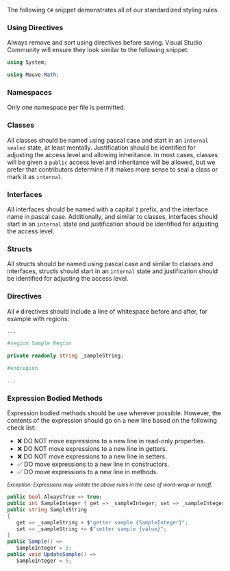 The following `C#` snippet demonstrates all of our standardized styling rules.

### Using Directives
Always remove and sort using directives before saving. Visual Studio Community will ensure they look similar to the following snippet:


```csharp
using System;

using Mauve.Math;
```

### Namespaces
Only one namespace per file is permitted.

### Classes
All classes should be named using pascal case and start in an `internal sealed` state, at least mentally. Justification should be identified for adjusting the access level and allowing inheritance. In most cases, classes will be given a `public` access level and inheritance will be allowed, but we prefer that contributors determine if it makes more sense to seal a class or mark it as `internal`.

### Interfaces
All interfaces should be named with a capital `I` prefix, and the interface name in pascal case. Additionally, and similar to classes, interfaces should start in an `internal` state and justification should be identified for adjusting the access level.

### Structs
All structs should be named using pascal case and similar to classes and interfaces, structs should start in an `internal` state and justification should be identified for adjusting the access level.

### Directives
All `#` directives should include a line of whitespace before and after, for example with regions:

```csharp
...

#region Sample Region

private readonly string _sampleString;

#endregion

...
```

### Expression Bodied Methods
Expression bodied methods should be use wherever possible. However, the contents of the expression should go on a new line based on the following check list:

 - ❌ DO NOT move expressions to a new line in read-only properties.
 - ❌ DO NOT move expressions to a new line in getters.
 - ❌ DO NOT move expressions to a new line in setters.
 - ✅ DO move expressions to a new line in constructors.
 - ✅ DO move expressions to a new line in methods.

 <sub>*Exception: Expressions may violate the above rules in the case of word-wrap or runoff.*</sub>

 ```csharp
 public bool AlwaysTrue => true;
 public int SampleInteger { get => _sampleInteger; set => _sampleInteger = value + 5; }
 public string SampleString
 {
    get => _sampleString + $"getter sample {SampleInteger}";
    set => _sampleString += $"setter sample {value}";
 }
 public Sample() =>
    SampleInteger = 3;
public void UpdateSample() =>
    SampleInteger = 5;
```